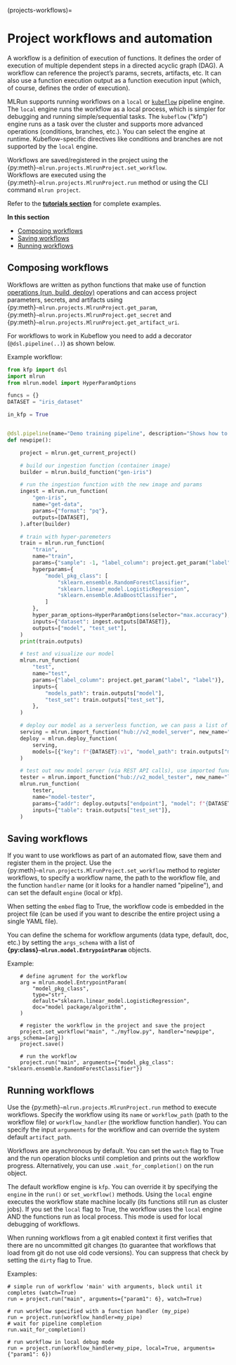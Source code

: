 (projects-workflows)=
# Project workflows and automation

A workflow is a definition of execution of functions. It defines the order of execution of multiple dependent steps in a  directed acyclic graph (DAG). A workflow 
can reference the project’s params, secrets, artifacts, etc. It can also use a function execution output as a function execution 
input (which, of course, defines the order of execution).

MLRun supports running workflows on a `local` or [`kubeflow`](https://www.kubeflow.org/docs/components/pipelines/overview/pipelines-overview/) pipeline engine. The `local` engine runs the workflow as a 
local process, which is simpler for debugging and running simple/sequential tasks. The `kubeflow` ("kfp") engine runs as a task over the 
cluster and supports more advanced operations (conditions, branches, etc.). You can select the engine at runtime. Kubeflow-specific
directives like conditions and branches are not supported by the `local` engine.

Workflows are saved/registered in the project using the {py:meth}`~mlrun.projects.MlrunProject.set_workflow`.  
Workflows are executed using the {py:meth}`~mlrun.projects.MlrunProject.run` method or using the CLI command `mlrun project`.

Refer to the [**tutorials section**](../howto/index.html) for complete examples.

**In this section**
* [Composing workflows](#composing-workflows)
* [Saving workflows](#saving-workflows)
* [Running workflows](#running-workflows)

## Composing workflows

Workflows are written as python functions that make use of function [operations (run, build, deploy)](Run_project_functions)
operations and can access project parameters, secrets, and artifacts using {py:meth}`~mlrun.projects.MlrunProject.get_param`, {py:meth}`~mlrun.projects.MlrunProject.get_secret` and {py:meth}`~mlrun.projects.MlrunProject.get_artifact_uri`.

For workflows to work in Kubeflow you need to add a decorator (`@dsl.pipeline(..)`) as shown below.

Example workflow:

```python
from kfp import dsl
import mlrun
from mlrun.model import HyperParamOptions

funcs = {}
DATASET = "iris_dataset"

in_kfp = True


@dsl.pipeline(name="Demo training pipeline", description="Shows how to use mlrun.")
def newpipe():

    project = mlrun.get_current_project()

    # build our ingestion function (container image)
    builder = mlrun.build_function("gen-iris")

    # run the ingestion function with the new image and params
    ingest = mlrun.run_function(
        "gen-iris",
        name="get-data",
        params={"format": "pq"},
        outputs=[DATASET],
    ).after(builder)

    # train with hyper-paremeters
    train = mlrun.run_function(
        "train",
        name="train",
        params={"sample": -1, "label_column": project.get_param("label", "label"), "test_size": 0.10},
        hyperparams={
            "model_pkg_class": [
                "sklearn.ensemble.RandomForestClassifier",
                "sklearn.linear_model.LogisticRegression",
                "sklearn.ensemble.AdaBoostClassifier",
            ]
        },
        hyper_param_options=HyperParamOptions(selector="max.accuracy"),
        inputs={"dataset": ingest.outputs[DATASET]},
        outputs=["model", "test_set"],
    )
    print(train.outputs)

    # test and visualize our model
    mlrun.run_function(
        "test",
        name="test",
        params={"label_column": project.get_param("label", "label")},
        inputs={
            "models_path": train.outputs["model"],
            "test_set": train.outputs["test_set"],
        },
    )

    # deploy our model as a serverless function, we can pass a list of models to serve
    serving = mlrun.import_function("hub://v2_model_server", new_name="serving")
    deploy = mlrun.deploy_function(
        serving,
        models=[{"key": f"{DATASET}:v1", "model_path": train.outputs["model"]}],
    )

    # test out new model server (via REST API calls), use imported function
    tester = mlrun.import_function("hub://v2_model_tester", new_name="live_tester")
    mlrun.run_function(
        tester,
        name="model-tester",
        params={"addr": deploy.outputs["endpoint"], "model": f"{DATASET}:v1"},
        inputs={"table": train.outputs["test_set"]},
    )
```

## Saving workflows

If you want to use workflows as part of an automated flow, save them and register them in the project. 
Use the {py:meth}`~mlrun.projects.MlrunProject.set_workflow` method to register workflows, to specify a workflow name, 
the path to the workflow file, and the function `handler` name (or it looks for a handler named "pipeline"), and can
set the default `engine` (local or kfp).

When setting the `embed` flag to True, the workflow code is embedded in the project file (can be used if you want to 
describe the entire project using a single YAML file).

You can define the schema for workflow arguments (data type, default, doc, etc.) by setting the `args_schema` with a list 
of **{py:class}`~mlrun.model.EntrypointParam`** objects.

Example:

        # define agrument for the workflow
        arg = mlrun.model.EntrypointParam(
            "model_pkg_class",
            type="str",
            default="sklearn.linear_model.LogisticRegression",
            doc="model package/algorithm",
        )
        
        # register the workflow in the project and save the project
        project.set_workflow("main", "./myflow.py", handler="newpipe", args_schema=[arg])
        project.save()
        
        # run the workflow
        project.run("main", arguments={"model_pkg_class": "sklearn.ensemble.RandomForestClassifier"})

## Running workflows

Use the {py:meth}`~mlrun.projects.MlrunProject.run` method to execute workflows. Specify the workflow using its `name`
or `workflow_path` (path to the workflow file) or `workflow_handler` (the workflow function handler).
You can specify the input `arguments` for the workflow and can override the system default `artifact_path`.

Workflows are asynchronous by default. You can set the `watch` flag to True and the run operation blocks until 
completion and prints out the workflow progress. Alternatively, you can use `.wait_for_completion()` on the run object.

The default workflow engine is `kfp`. You can override it by specifying the `engine` in the `run()` or `set_workflow()` methods. 
Using the `local` engine executes the workflow state machine locally (its functions still run as cluster jobs).
If you set the `local` flag to True, the workflow uses the `local` engine AND the functions run as local process.
This mode is used for local debugging of workflows.

When running workflows from a git enabled context it first verifies that there are no uncommitted git changes 
(to guarantee that workflows that load from git do not use old code versions). You can suppress that check by setting the `dirty` flag to True.

Examples:

    # simple run of workflow 'main' with arguments, block until it completes (watch=True)
    run = project.run("main", arguments={"param1": 6}, watch=True)
    
    # run workflow specified with a function handler (my_pipe)
    run = project.run(workflow_handler=my_pipe)
    # wait for pipeline completion
    run.wait_for_completion()
    
    # run workflow in local debug mode
    run = project.run(workflow_handler=my_pipe, local=True, arguments={"param1": 6})
